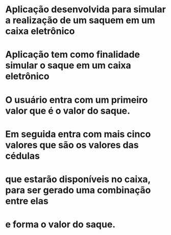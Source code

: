 ﻿# Aplicação desenvolvida para simular a realização de um saquem em um caixa eletrônico


# Aplicação tem como finalidade simular o saque em um caixa eletrônico
# O usuário entra com um primeiro valor que é o valor do saque.
# Em seguida entra com mais cinco valores que são os valores das cédulas
# que estarão disponíveis no caixa, para ser gerado uma combinação entre elas
# e forma o valor do saque.
